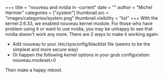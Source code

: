 +++
title = "nouveau and nvidia in -current"
date = ""
author = "Michel Hermier"
categories = ["system"]
thumbnail.src = "images/categories/system.png"
thumbnail.visibility = "list"
+++
With the kernel 2.6.33, we enabled nouveau kernel module. For those who have problem using it or want to use nvidia, you may be unhappy to see that nvidia doesn't work any more.
 There are 2 ways to make it working again:
 * Add nouveau to your /etc/sysconfig/blacklist file (seems to be the simplest and more secure way)
* Or happen the following kernel options in your grub configuration: nouveau.modeset=0


 Then make a happy reboot.